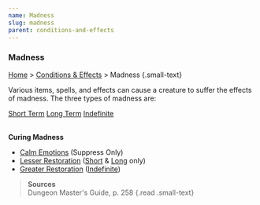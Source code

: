 ```yaml
---
name: Madness
slug: madness
parent: conditions-and-effects
---
```

### Madness
[Home](home) > [Conditions & Effects](conditions-and-effects) > Madness {.small-text}

Various items, spells, and effects can cause a creature to suffer the effects of madness. The three types of madness are:

<div id="menu-container">
    <a href="short-term-madness">Short Term</a>
    <a href="long-term-madness">Long Term</a>
    <a href="indefinite-madness">Indefinite</a>
</div>
<br/>

**Curing Madness**
- [Calm Emotions](/spell/calm-emotions) (Suppress Only)
- [Lesser Restoration](/spell/lesser-restoration) ([Short](short-term-madness) & [Long](long-term-madness) only)
- [Greater Restoration](/spell/greater-restoration) ([Indefinite](indefinite-madness))

> **Sources** <br/>
> Dungeon Master's Guide, p. 258
{.read .small-text}

